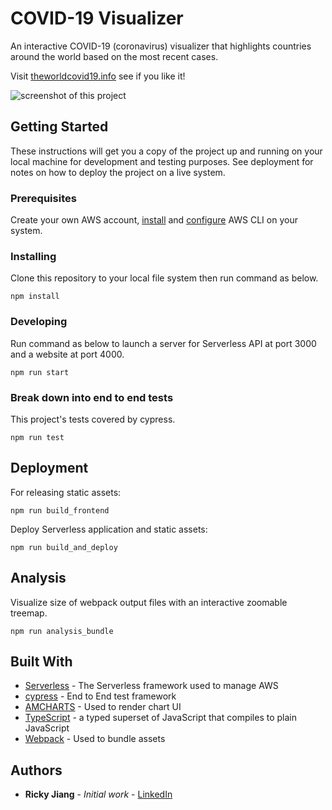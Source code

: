 # COVID-19 Visualizer

An interactive COVID-19 (coronavirus) visualizer that highlights countries around the world based on the most recent cases. 

Visit [theworldcovid19.info](https://theworldcovid19.info/) see if you like it!

![screenshot of this project](https://raw.githubusercontent.com/rickysna/VisualizerCovid19/master/frontend/src/assets/screenshot.png)

## Getting Started

These instructions will get you a copy of the project up and running on your local machine for development and testing purposes. See deployment for notes on how to deploy the project on a live system.

### Prerequisites

Create your own AWS account, [install](https://docs.aws.amazon.com/cli/latest/userguide/cli-chap-install.html) and [configure](https://docs.aws.amazon.com/cli/latest/userguide/cli-chap-configure.html) AWS CLI on your system.

### Installing

Clone this repository to your local file system then run command as below.

```
npm install
```

### Developing

Run command as below to launch a server for Serverless API at port 3000 and a website at port 4000.

```
npm run start
```

### Break down into end to end tests

This project's tests covered by cypress.

```
npm run test
```

## Deployment

For releasing static assets:
```
npm run build_frontend
```

Deploy Serverless application and static assets:
```
npm run build_and_deploy
```

## Analysis

Visualize size of webpack output files with an interactive zoomable treemap.  
```
npm run analysis_bundle
```

## Built With

* [Serverless](https://www.serverless.com/) - The Serverless framework used to manage AWS
* [cypress](https://www.cypress.io/) - End to End test framework
* [AMCHARTS](https://www.amcharts.com/) - Used to render chart UI 
* [TypeScript](https://www.typescriptlang.org/) - a typed superset of JavaScript that compiles to plain JavaScript 
* [Webpack](https://webpack.js.org/) - Used to bundle assets 

## Authors

* **Ricky Jiang** - *Initial work* - [LinkedIn](https://www.linkedin.com/in/ricky-jiang)

